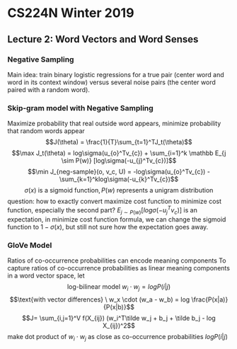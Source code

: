 # CS224N Winter 2019
## Lecture 2: Word Vectors and Word Senses

### Negative Sampling
Main idea: train binary logistic regressions for a true pair (center word and word in its context window) versus several noise pairs (the center word paired with a random word).

### Skip-gram model with Negative Sampling
Maximize probability that real outside word appears, minimize probability that random words appear
$$J(\theta) = \frac{1}{T}\sum_{t=1}^TJ_t(\theta)$$
$$\max J_t(\theta) = log\sigma(u_{o}^Tv_{c}) + \sum_{i=1}^k \mathbb E_{j \sim P(w)} [log\sigma(-u_{j}^Tv_{c})]$$
$$\min J_{neg-sample}(o, v_c, U) = -log\sigma(u_{o}^Tv_{c}) - \sum_{k=1}^klog\sigma(-u_{k}^Tv_{c})$$
$$\sigma(x) \ \text{is a sigmoid function}, P(w) \ \text{represents a unigram distribution}$$
question: how to exactly convert maximize cost function to minimize cost function, especially the second part? $E_{j \sim P(w)} [log\sigma(-u_{j}^Tv_{c})]$ is an expectation, in minimize cost function formula, we can change the sigmoid function to $1-\sigma(x)$, but still not sure how the expectation goes away.

### GloVe Model
Ratios of co-occurrence probabilities can encode meaning components
To capture ratios of co-occurrence probabilities as linear meaning components in a word vector space, let
$$ \text{log-bilinear model} \ w_i \cdot w_j = log P(i|j)$$
$$\text{with vector differences} \ w_x \cdot (w_a - w_b)  = log \frac{P(x|a)}{P(x|b)}$$
$$J= \sum_{i,j=1}^V f(X_{ij}) (w_i^T\tilde w_j + b_j + \tilde b_j - log X_{ij})^2$$
make dot product of $w_i \cdot w_j$ as close as co-occurrence probabilities $log P(i|j)$